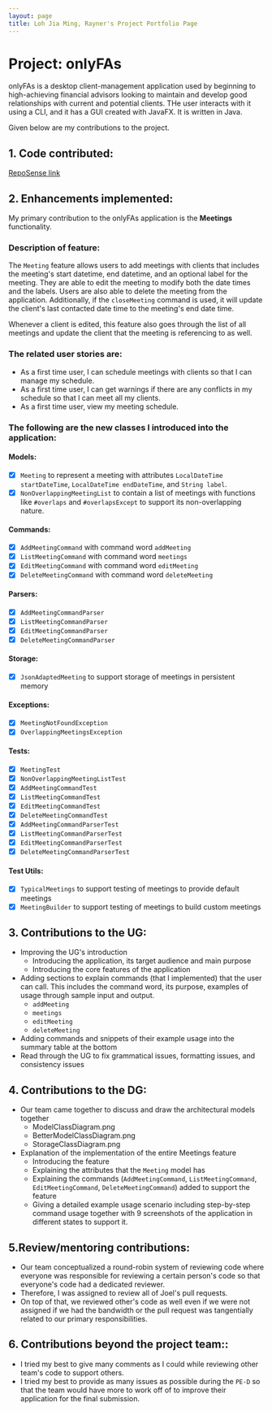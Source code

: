```yaml
---
layout: page
title: Loh Jia Ming, Rayner's Project Portfolio Page
---
```


# Project: onlyFAs

onlyFAs is a desktop client-management application used by beginning to high-achieving financial advisors looking to maintain and develop good relationships with current and potential clients. THe user interacts with it using a CLI, and it has a GUI created with JavaFX. It is written in Java.

Given below are my contributions to the project.

## 1. Code contributed:
[RepoSense link](https://nus-cs2103-ay2122s2.github.io/tp-dashboard/?search=raynerljm&breakdown=true)

## 2. Enhancements implemented:
My primary contribution to the onlyFAs application is the **Meetings** functionality.

### Description of feature:
The `Meeting` feature allows users to add meetings with clients that includes the meeting's start datetime, end datetime, and an optional label for the meeting. They are able to edit the meeting to modify both the date times and the labels. Users are also able to delete the meeting from the application. Additionally, if the `closeMeeting` command is used, it will update the client's last contacted date time to the meeting's end date time.

Whenever a client is edited, this feature also goes through the list of all meetings and update the client that the meeting is referencing to as well.

### The related user stories are:
- As a first time user, I can schedule meetings with clients so that I can manage my schedule.
- As a first time user, I can get warnings if there are any conflicts in my schedule so that I can meet all my clients.
- As a first time user, view my meeting schedule.

### The following are the new classes I introduced into the application:
#### Models: ###
- [x] `Meeting` to represent a meeting with attributes `LocalDateTime startDateTime`, `LocalDateTime endDateTime`, and `String label`.
- [x] `NonOverlappingMeetingList` to contain a list of meetings with functions like `#overlaps` and `#overlapsExcept` to support its non-overlapping nature.

#### Commands: ###
- [x] `AddMeetingCommand` with command word `addMeeting`
- [x] `ListMeetingCommand` with command word `meetings`
- [x] `EditMeetingCommand` with command word `editMeeting`
- [x] `DeleteMeetingCommand` with command word `deleteMeeting`

#### Parsers: ###
- [x] `AddMeetingCommandParser`
- [x] `ListMeetingCommandParser`
- [x] `EditMeetingCommandParser`
- [x] `DeleteMeetingCommandParser`

#### Storage:
- [x] `JsonAdaptedMeeting` to support storage of meetings in persistent memory

#### Exceptions: ###
- [x] `MeetingNotFoundException`
- [x] `OverlappingMeetingsException`

<div style="page-break-after: always;"></div>

#### Tests: ###
- [x] `MeetingTest`
- [x] `NonOverlappingMeetingListTest`
- [x] `AddMeetingCommandTest`
- [x] `ListMeetingCommandTest`
- [x] `EditMeetingCommandTest`
- [x] `DeleteMeetingCommandTest`
- [x] `AddMeetingCommandParserTest`
- [x] `ListMeetingCommandParserTest`
- [x] `EditMeetingCommandParserTest`
- [x] `DeleteMeetingCommandParserTest`

#### Test Utils: ###
- [x] `TypicalMeetings` to support testing of meetings to provide default meetings
- [x] `MeetingBuilder` to support testing of meetings to build custom meetings

## 3. Contributions to the UG:
- Improving the UG's introduction
  - Introducing the application, its target audience and main purpose
  - Introducing the core features of the application
- Adding sections to explain commands (that I implemented) that the user can call. This includes the command word, its purpose, examples of usage through sample input and output.
  - `addMeeting`
  - `meetings`
  - `editMeeting`
  - `deleteMeeting`
- Adding commands and snippets of their example usage into the summary table at the bottom
- Read through the UG to fix grammatical issues, formatting issues, and consistency issues

<div style="page-break-after: always;"></div>

## 4. Contributions to the DG:
- Our team came together to discuss and draw the architectural models together
  - ModelClassDiagram.png
  - BetterModelClassDiagram.png
  - StorageClassDiagram.png
- Explanation of the implementation of the entire Meetings feature
  - Introducing the feature
  - Explaining the attributes that the `Meeting` model has
  - Explaining the commands (`AddMeetingCommand`, `ListMeetingCommand`, `EditMeetingCommand`, `DeleteMeetingCommand`) added to support the feature
  - Giving a detailed example usage scenario including step-by-step command usage together with 9 screenshots of the application in different states to support it.

## 5.Review/mentoring contributions:
- Our team conceptualized a round-robin system of reviewing code where everyone was responsible for reviewing a certain person's code so that everyone's code had a dedicated reviewer.
- Therefore, I was assigned to review all of Joel's pull requests.
- On top of that, we reviewed other's code as well even if we were not assigned if we had the bandwidth or the pull request was tangentially related to our primary responsibilities.

## 6. Contributions beyond the project team::
- I tried my best to give many comments as I could while reviewing other team's code to support others.
- I tried my best to provide as many issues as possible during the `PE-D` so that the team would have more to work off of to improve their application for the final submission.
